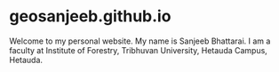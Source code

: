 # geosanjeeb.github.io
Welcome to my personal website. My name is Sanjeeb Bhattarai. I am a faculty at Institute of Forestry, Tribhuvan University, Hetauda Campus, Hetauda.
